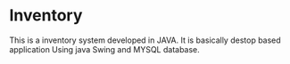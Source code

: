 # Inventory
This is a inventory system developed in JAVA.  It is basically destop based application Using java Swing and MYSQL database.
